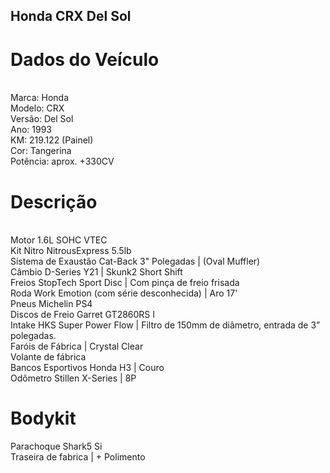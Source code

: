 ## Honda CRX Del Sol
<h1>Dados do Veículo</h1>
<br>
Marca: Honda
<br>
Modelo: CRX
<br>
Versão: Del Sol
<br>
Ano: 1993
<br>
KM: 219.122 (Painel)
<br>
Cor: Tangerina
<br>
Potência: aprox. +330CV

<h1>Descrição</h1>
<br>
Motor 1.6L SOHC VTEC
<br>
Kit Nitro NitrousExpress 5.5lb
<br>
Sistema de Exaustão Cat-Back 3" Polegadas | (Oval Muffler)
<br>
Câmbio D-Series Y21 | Skunk2 Short Shift
<br>
Freios StopTech Sport Disc | Com pinça de freio frisada
<br>
Roda Work Emotion (com série desconhecida) | Aro 17'
<br>
Pneus Michelin PS4
<br>
Discos de Freio Garret GT2860RS I
<br>
Intake HKS Super Power Flow | Filtro de 150mm de diâmetro, entrada de 3” polegadas.
<br>
Faróis de Fábrica | Crystal Clear
<br>
Volante de fábrica
<br>
Bancos Esportivos Honda H3 | Couro
<br>
Odômetro Stillen X-Series | 8P

<h1>Bodykit</h1>
Parachoque Shark5 Si
<br>
Traseira de fabrica | + Polimento
